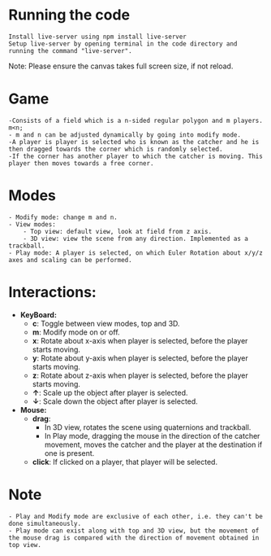 # Running the code
	Install live-server using npm install live-server
	Setup live-server by opening terminal in the code directory and running the command "live-server".

Note: Please ensure the canvas takes full screen size, if not reload.
# Game 
	-Consists of a field which is a n-sided regular polygon and m players. m<n;
	- m and n can be adjusted dynamically by going into modify mode.
	-A player is player is selected who is known as the catcher and he is then dragged towards the corner which is randomly selected. 
	-If the corner has another player to which the catcher is moving. This player then moves towards a free corner.

# Modes
	- Modify mode: change m and n.
	- View modes: 
    	- Top view: default view, look at field from z axis.
    	- 3D view: view the scene from any direction. Implemented as a trackball.
	- Play mode: A player is selected, on which Euler Rotation about x/y/z axes and scaling can be performed.

# Interactions:
<ul>
	<li>
	<strong>KeyBoard:</strong>
		<ul>
		<li> <strong>c</strong>: Toggle between view modes, top and 3D. </li>
		<li> <strong>m</strong>: Modify mode on or off. </li>
		<li> <strong>x</strong>: Rotate about x-axis when player is selected, before the player starts moving. </li>
		<li> <strong>y</strong>: Rotate about y-axis when player is selected, before the player starts moving. </li>
		<li> <strong>z</strong>: Rotate about z-axis when player is selected, before the player starts moving. </li>
		<li> <strong>&uarr;</strong>: Scale up the object after player is selected. </li>
		<li> <strong>&darr;</strong>: Scale down the object after player is selected. </li>
	</ul>
	</li>
	<li>
	<strong>Mouse:</strong>
		<ul>
		<li> <strong>drag</strong>:  
		<ul>
		<li>In 3D view, rotates the scene using quaternions and trackball.</li>
		<li>In Play mode, dragging the mouse in the direction of the catcher movement, moves the catcher and the player at the destination if one is present.</li>
		</ul>
		</li>
		<li> <strong>click</strong>: If clicked on a player, that player will be selected. </li>
	</ul>
	</li>
</ul>


# Note
	- Play and Modify mode are exclusive of each other, i.e. they can't be done simultaneously.
	- Play mode can exist along with top and 3D view, but the movement of the mouse drag is compared with the direction of movement obtained in top view.